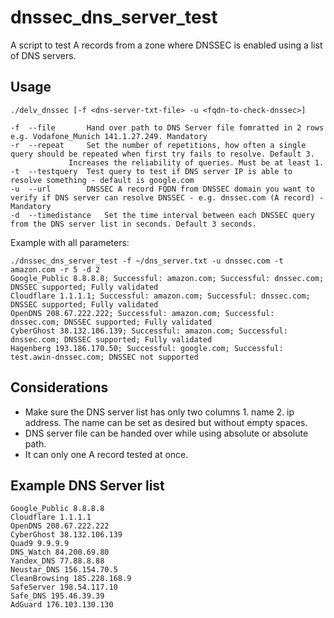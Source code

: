 # dnssec_dns_server_test

A script to test A records from a zone where DNSSEC is enabled using a list of DNS servers.

## Usage
```
./delv_dnssec [-f <dns-server-txt-file> -u <fqdn-to-check-dnssec>]

-f	--file		 Hand over path to DNS Server file fomratted in 2 rows e.g. Vodafone_Munich 141.1.27.249. Mandatory
-r	--repeat	 Set the number of repetitions, how often a single query should be repeated when first try fails to resolve. Default 3.
			 Increases the reliability of queries. Must be at least 1.
-t	--testquery	 Test query to test if DNS server IP is able to resolve something - default is google.com
-u	--url		 DNSSEC A record FQDN from DNSSEC domain you want to verify if DNS server can resolve DNSSEC - e.g. dnssec.com (A record) - Mandatory
-d	--timedistance	 Set the time interval between each DNSSEC query from the DNS server list in seconds. Default 3 seconds.
```

Example with all parameters:
```
./dnssec_dns_server_test -f ~/dns_server.txt -u dnssec.com -t amazon.com -r 5 -d 2
Google_Public 8.8.8.8; Successful: amazon.com; Successful: dnssec.com; DNSSEC supported; Fully validated
Cloudflare 1.1.1.1; Successful: amazon.com; Successful: dnssec.com; DNSSEC supported; Fully validated
OpenDNS 208.67.222.222; Successful: amazon.com; Successful: dnssec.com; DNSSEC supported; Fully validated
CyberGhost 38.132.106.139; Successful: amazon.com; Successful: dnssec.com; DNSSEC supported; Fully validated
Hagenberg 193.186.170.50; Successful: google.com; Successful: test.awin-dnssec.com; DNSSEC not supported
```

## Considerations
- Make sure the DNS server list has only two columns 1. name 2. ip address. The name can be set as desired but without empty spaces.
- DNS server file can be handed over while using absolute or absolute path.
- It can only one A record tested at once.  

## Example DNS Server list
```
Google_Public 8.8.8.8
Cloudflare 1.1.1.1
OpenDNS 208.67.222.222
CyberGhost 38.132.106.139
Quad9 9.9.9.9
DNS_Watch 84.200.69.80
Yandex_DNS 77.88.8.88
Neustar_DNS 156.154.70.5
CleanBrowsing 185.228.168.9
SafeServer 198.54.117.10
Safe_DNS 195.46.39.39
AdGuard 176.103.130.130
```
